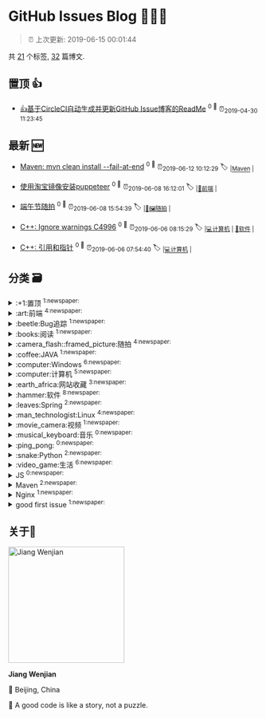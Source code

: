 
# GitHub Issues Blog :tada::tada::tada:
    
> :alarm_clock: 上次更新: 2019-06-15 00:01:44
    
共 [21](https://github.com/jwenjian/ghiblog/labels) 个标签, [32](https://github.com/jwenjian/ghiblog/issues) 篇博文.

## 置顶 :thumbsup: 
- [👍基于CircleCI自动生成并更新GitHub Issue博客的ReadMe](https://github.com/jwenjian/ghiblog/issues/1)  <sup>0 :speech_balloon:</sup>  	 :alarm_clock:<sub>2019-04-30 11:23:45</sub> 
## 最新 :new: 
- [Maven: mvn clean install --fail-at-end](https://github.com/jwenjian/ghiblog/issues/33) <sup>0 :speech_balloon:</sup>  			 :alarm_clock:<sub>2019-06-12 10:12:29</sub> 
 :label: 	<sub>|</sub><sub>[Maven](https://github.com/jwenjian/ghiblog/labels/Maven)	|	</sub>

- [使用淘宝镜像安装puppeteer](https://github.com/jwenjian/ghiblog/issues/32) <sup>0 :speech_balloon:</sup>  			 :alarm_clock:<sub>2019-06-08 16:12:01</sub> 
 :label: 	<sub>|</sub><sub>[:art:前端](https://github.com/jwenjian/ghiblog/labels/%3Aart%3A%E5%89%8D%E7%AB%AF)	|	</sub>

- [端午节随拍](https://github.com/jwenjian/ghiblog/issues/31) <sup>0 :speech_balloon:</sup>  			 :alarm_clock:<sub>2019-06-08 15:54:39</sub> 
 :label: 	<sub>|</sub><sub>[:camera_flash::framed_picture:随拍](https://github.com/jwenjian/ghiblog/labels/%3Acamera_flash%3A%3Aframed_picture%3A%E9%9A%8F%E6%8B%8D)	|	</sub>

- [C++: Ignore warnings C4996](https://github.com/jwenjian/ghiblog/issues/30) <sup>0 :speech_balloon:</sup>  			 :alarm_clock:<sub>2019-06-06 08:15:29</sub> 
 :label: 	<sub>|</sub><sub>[:computer:计算机](https://github.com/jwenjian/ghiblog/labels/%3Acomputer%3A%E8%AE%A1%E7%AE%97%E6%9C%BA)	|	</sub><sub>[:hammer:软件](https://github.com/jwenjian/ghiblog/labels/%3Ahammer%3A%E8%BD%AF%E4%BB%B6)	|	</sub>

- [C++: 引用和指针](https://github.com/jwenjian/ghiblog/issues/29) <sup>0 :speech_balloon:</sup>  			 :alarm_clock:<sub>2019-06-06 07:54:40</sub> 
 :label: 	<sub>|</sub><sub>[:computer:计算机](https://github.com/jwenjian/ghiblog/labels/%3Acomputer%3A%E8%AE%A1%E7%AE%97%E6%9C%BA)	|	</sub>

## 分类  :card_file_box: 

<details>
<summary>:+1:置顶	<sup>1:newspaper:</sup></summary>

- [👍基于CircleCI自动生成并更新GitHub Issue博客的ReadMe](https://github.com/jwenjian/ghiblog/issues/1)  <sup>0 :speech_balloon:</sup>  	 :alarm_clock:<sub>2019-04-30 11:23:45</sub> 


</details>

<details>
<summary>:art:前端	<sup>4:newspaper:</sup></summary>

- [使用淘宝镜像安装puppeteer](https://github.com/jwenjian/ghiblog/issues/32)  <sup>0 :speech_balloon:</sup>  	 :alarm_clock:<sub>2019-06-08 16:12:01</sub> 
- [TKinter教程](https://github.com/jwenjian/ghiblog/issues/25)  <sup>0 :speech_balloon:</sup>  	 :alarm_clock:<sub>2019-05-31 07:15:54</sub> 
- [中国色-收集中国传统颜色的网站](https://github.com/jwenjian/ghiblog/issues/20)  <sup>0 :speech_balloon:</sup>  	 :alarm_clock:<sub>2019-05-26 13:42:12</sub> 
- [CSS隐藏元素滚动条](https://github.com/jwenjian/ghiblog/issues/15)  <sup>0 :speech_balloon:</sup>  	 :alarm_clock:<sub>2019-05-26 13:15:46</sub> 


</details>

<details>
<summary>:beetle:Bug追踪	<sup>1:newspaper:</sup></summary>

- [C++: jni.h: no such file or directory ](https://github.com/jwenjian/ghiblog/issues/28)  <sup>0 :speech_balloon:</sup>  	 :alarm_clock:<sub>2019-06-05 06:12:20</sub> 


</details>

<details>
<summary>:books:阅读	<sup>1:newspaper:</sup></summary>

- [书单](https://github.com/jwenjian/ghiblog/issues/22)  <sup>0 :speech_balloon:</sup>  	 :alarm_clock:<sub>2019-05-26 13:45:03</sub> 


</details>

<details>
<summary>:camera_flash::framed_picture:随拍	<sup>4:newspaper:</sup></summary>

- [端午节随拍](https://github.com/jwenjian/ghiblog/issues/31)  <sup>0 :speech_balloon:</sup>  	 :alarm_clock:<sub>2019-06-08 15:54:39</sub> 
- [2019年的第一次旅行](https://github.com/jwenjian/ghiblog/issues/17)  <sup>0 :speech_balloon:</sup>  	 :alarm_clock:<sub>2019-05-26 13:30:51</sub> 
- [本周生活随拍](https://github.com/jwenjian/ghiblog/issues/10)  <sup>0 :speech_balloon:</sup>  	 :alarm_clock:<sub>2019-05-25 04:46:26</sub> 
- [借光计划-798艺术区](https://github.com/jwenjian/ghiblog/issues/8)  <sup>0 :speech_balloon:</sup>  	 :alarm_clock:<sub>2019-05-19 04:50:12</sub> 


</details>

<details>
<summary>:coffee:JAVA	<sup>1:newspaper:</sup></summary>

- [配置SpringBoot定时任务线程池](https://github.com/jwenjian/ghiblog/issues/21)  <sup>0 :speech_balloon:</sup>  	 :alarm_clock:<sub>2019-05-26 13:43:52</sub> 


</details>

<details>
<summary>:computer:Windows	<sup>6:newspaper:</sup></summary>

- [调整Typora显示宽度](https://github.com/jwenjian/ghiblog/issues/18)  <sup>0 :speech_balloon:</sup>  	 :alarm_clock:<sub>2019-05-26 13:33:39</sub> 
- [Windows截图工具-Snipaste](https://github.com/jwenjian/ghiblog/issues/13)  <sup>0 :speech_balloon:</sup>  	 :alarm_clock:<sub>2019-05-25 23:58:30</sub> 
- [Windows工具-制作启动U盘](https://github.com/jwenjian/ghiblog/issues/11)  <sup>0 :speech_balloon:</sup>  	 :alarm_clock:<sub>2019-05-25 04:55:17</sub> 
- [智能屏幕护眼软件: f.lux](https://github.com/jwenjian/ghiblog/issues/5)  <sup>0 :speech_balloon:</sup>  	 :alarm_clock:<sub>2019-05-15 14:48:46</sub> 
- [windows系统-gif 动画录制软件](https://github.com/jwenjian/ghiblog/issues/4)  <sup>0 :speech_balloon:</sup>  	 :alarm_clock:<sub>2019-05-15 14:40:19</sub> 
- [谷歌浏览器原生支持触控板快速前进后退](https://github.com/jwenjian/ghiblog/issues/3)  <sup>0 :speech_balloon:</sup>  	 :alarm_clock:<sub>2019-05-15 14:36:35</sub> 


</details>

<details>
<summary>:computer:计算机	<sup>5:newspaper:</sup></summary>

- [C++: Ignore warnings C4996](https://github.com/jwenjian/ghiblog/issues/30)  <sup>0 :speech_balloon:</sup>  	 :alarm_clock:<sub>2019-06-06 08:15:29</sub> 
- [C++: 引用和指针](https://github.com/jwenjian/ghiblog/issues/29)  <sup>0 :speech_balloon:</sup>  	 :alarm_clock:<sub>2019-06-06 07:54:40</sub> 
- [C++: jni.h: no such file or directory ](https://github.com/jwenjian/ghiblog/issues/28)  <sup>0 :speech_balloon:</sup>  	 :alarm_clock:<sub>2019-06-05 06:12:20</sub> 
- [C语言-位运算符](https://github.com/jwenjian/ghiblog/issues/27)  <sup>0 :speech_balloon:</sup>  	 :alarm_clock:<sub>2019-06-04 06:32:53</sub> 
- [HSTS](https://github.com/jwenjian/ghiblog/issues/14)  <sup>0 :speech_balloon:</sup>  	 :alarm_clock:<sub>2019-05-26 13:13:34</sub> 


</details>

<details>
<summary>:earth_africa:网站收藏	<sup>3:newspaper:</sup></summary>

- [中国色-收集中国传统颜色的网站](https://github.com/jwenjian/ghiblog/issues/20)  <sup>0 :speech_balloon:</sup>  	 :alarm_clock:<sub>2019-05-26 13:42:12</sub> 
- [Linux命令在线查询手册](https://github.com/jwenjian/ghiblog/issues/12)  <sup>0 :speech_balloon:</sup>  	 :alarm_clock:<sub>2019-05-25 23:46:51</sub> 
- [Windows工具-制作启动U盘](https://github.com/jwenjian/ghiblog/issues/11)  <sup>0 :speech_balloon:</sup>  	 :alarm_clock:<sub>2019-05-25 04:55:17</sub> 


</details>

<details>
<summary>:hammer:软件	<sup>8:newspaper:</sup></summary>

- [C++: Ignore warnings C4996](https://github.com/jwenjian/ghiblog/issues/30)  <sup>0 :speech_balloon:</sup>  	 :alarm_clock:<sub>2019-06-06 08:15:29</sub> 
- [Eclipse.ini使用-vm参数指定JVM](https://github.com/jwenjian/ghiblog/issues/26)  <sup>0 :speech_balloon:</sup>  	 :alarm_clock:<sub>2019-06-03 06:10:04</sub> 
- [Eclipse网络代理配置](https://github.com/jwenjian/ghiblog/issues/19)  <sup>0 :speech_balloon:</sup>  	 :alarm_clock:<sub>2019-05-26 13:38:40</sub> 
- [调整Typora显示宽度](https://github.com/jwenjian/ghiblog/issues/18)  <sup>0 :speech_balloon:</sup>  	 :alarm_clock:<sub>2019-05-26 13:33:39</sub> 
- [Windows截图工具-Snipaste](https://github.com/jwenjian/ghiblog/issues/13)  <sup>0 :speech_balloon:</sup>  	 :alarm_clock:<sub>2019-05-25 23:58:30</sub> 
- [Windows工具-制作启动U盘](https://github.com/jwenjian/ghiblog/issues/11)  <sup>0 :speech_balloon:</sup>  	 :alarm_clock:<sub>2019-05-25 04:55:17</sub> 
- [智能屏幕护眼软件: f.lux](https://github.com/jwenjian/ghiblog/issues/5)  <sup>0 :speech_balloon:</sup>  	 :alarm_clock:<sub>2019-05-15 14:48:46</sub> 
- [windows系统-gif 动画录制软件](https://github.com/jwenjian/ghiblog/issues/4)  <sup>0 :speech_balloon:</sup>  	 :alarm_clock:<sub>2019-05-15 14:40:19</sub> 


</details>

<details>
<summary>:leaves:Spring	<sup>2:newspaper:</sup></summary>

- [How to add custom properties to manifest file with spring boot](https://github.com/jwenjian/ghiblog/issues/24)  <sup>0 :speech_balloon:</sup>  	 :alarm_clock:<sub>2019-05-29 02:44:39</sub> 
- [配置SpringBoot定时任务线程池](https://github.com/jwenjian/ghiblog/issues/21)  <sup>0 :speech_balloon:</sup>  	 :alarm_clock:<sub>2019-05-26 13:43:52</sub> 


</details>

<details>
<summary>:man_technologist:Linux	<sup>4:newspaper:</sup></summary>

- [调整Typora显示宽度](https://github.com/jwenjian/ghiblog/issues/18)  <sup>0 :speech_balloon:</sup>  	 :alarm_clock:<sub>2019-05-26 13:33:39</sub> 
- [Linux命令在线查询手册](https://github.com/jwenjian/ghiblog/issues/12)  <sup>0 :speech_balloon:</sup>  	 :alarm_clock:<sub>2019-05-25 23:46:51</sub> 
- [Linux-编译安装nginx源码](https://github.com/jwenjian/ghiblog/issues/9)  <sup>0 :speech_balloon:</sup>  	 :alarm_clock:<sub>2019-05-24 03:17:52</sub> 
- [Nginx代理Oracle数据库连接](https://github.com/jwenjian/ghiblog/issues/6)  <sup>0 :speech_balloon:</sup>  	 :alarm_clock:<sub>2019-05-16 14:12:17</sub> 


</details>

<details>
<summary>:movie_camera:视频	<sup>1:newspaper:</sup></summary>

- [我们的生活多愉快~](https://github.com/jwenjian/ghiblog/issues/7)  <sup>0 :speech_balloon:</sup>  	 :alarm_clock:<sub>2019-05-17 00:19:48</sub> 


</details>

<details>
<summary>:musical_keyboard:音乐	<sup>0:newspaper:</sup></summary>



</details>

<details>
<summary>:ping_pong:	<sup>0:newspaper:</sup></summary>



</details>

<details>
<summary>:snake:Python	<sup>2:newspaper:</sup></summary>

- [TKinter教程](https://github.com/jwenjian/ghiblog/issues/25)  <sup>0 :speech_balloon:</sup>  	 :alarm_clock:<sub>2019-05-31 07:15:54</sub> 
- [转载-浅谈 Python 的 with 语句](https://github.com/jwenjian/ghiblog/issues/23)  <sup>0 :speech_balloon:</sup>  	 :alarm_clock:<sub>2019-05-27 06:42:42</sub> 


</details>

<details>
<summary>:video_game:生活	<sup>6:newspaper:</sup></summary>

- [书单](https://github.com/jwenjian/ghiblog/issues/22)  <sup>0 :speech_balloon:</sup>  	 :alarm_clock:<sub>2019-05-26 13:45:03</sub> 
- [2019年的第一次旅行](https://github.com/jwenjian/ghiblog/issues/17)  <sup>0 :speech_balloon:</sup>  	 :alarm_clock:<sub>2019-05-26 13:30:51</sub> 
- [bye 2018](https://github.com/jwenjian/ghiblog/issues/16)  <sup>0 :speech_balloon:</sup>  	 :alarm_clock:<sub>2019-05-26 13:18:57</sub> 
- [本周生活随拍](https://github.com/jwenjian/ghiblog/issues/10)  <sup>0 :speech_balloon:</sup>  	 :alarm_clock:<sub>2019-05-25 04:46:26</sub> 
- [借光计划-798艺术区](https://github.com/jwenjian/ghiblog/issues/8)  <sup>0 :speech_balloon:</sup>  	 :alarm_clock:<sub>2019-05-19 04:50:12</sub> 
- [我们的生活多愉快~](https://github.com/jwenjian/ghiblog/issues/7)  <sup>0 :speech_balloon:</sup>  	 :alarm_clock:<sub>2019-05-17 00:19:48</sub> 


</details>

<details>
<summary>JS	<sup>0:newspaper:</sup></summary>



</details>

<details>
<summary>Maven	<sup>2:newspaper:</sup></summary>

- [Maven: mvn clean install --fail-at-end](https://github.com/jwenjian/ghiblog/issues/33)  <sup>0 :speech_balloon:</sup>  	 :alarm_clock:<sub>2019-06-12 10:12:29</sub> 
- [How to add custom properties to manifest file with spring boot](https://github.com/jwenjian/ghiblog/issues/24)  <sup>0 :speech_balloon:</sup>  	 :alarm_clock:<sub>2019-05-29 02:44:39</sub> 


</details>

<details>
<summary>Nginx	<sup>1:newspaper:</sup></summary>

- [Linux-编译安装nginx源码](https://github.com/jwenjian/ghiblog/issues/9)  <sup>0 :speech_balloon:</sup>  	 :alarm_clock:<sub>2019-05-24 03:17:52</sub> 


</details>

<details>
<summary>good first issue	<sup>1:newspaper:</sup></summary>

- [👍基于CircleCI自动生成并更新GitHub Issue博客的ReadMe](https://github.com/jwenjian/ghiblog/issues/1)  <sup>0 :speech_balloon:</sup>  	 :alarm_clock:<sub>2019-04-30 11:23:45</sub> 


</details>

## 关于:boy: 

[<img alt="Jiang Wenjian" src="https://avatars3.githubusercontent.com/u/25657798?v=4" width="233"/>](https://github.com/jwenjian)

**Jiang Wenjian**

:round_pushpin: Beijing, China

:black_flag: A good code is like a story, not a puzzle.
